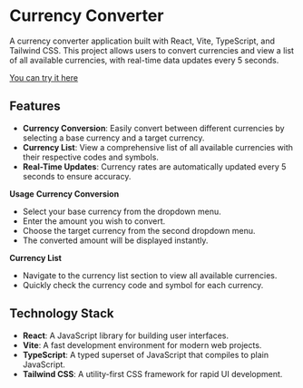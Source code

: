 #  **Currency Converter**

A currency converter application built with React, Vite, TypeScript, and Tailwind CSS. This project allows users to convert currencies and view a list of all available currencies, with real-time data updates every 5 seconds.

[You can try it here](https://currency-converter-wstn.netlify.app)

##  **Features**

-  **Currency Conversion**: Easily convert between different currencies by selecting a base currency and a target currency.
- **Currency List**: View a comprehensive list of all available currencies with their respective codes and symbols.
- **Real-Time Updates**: Currency rates are automatically updated every 5 seconds to ensure accuracy.

**Usage**
**Currency Conversion**
- Select your base currency from the dropdown menu.
- Enter the amount you wish to convert.
- Choose the target currency from the second dropdown menu.
- The converted amount will be displayed instantly.

**Currency List**
- Navigate to the currency list section to view all available currencies.
- Quickly check the currency code and symbol for each currency.


## **Technology Stack**

- **React**: A JavaScript library for building user interfaces.
- **Vite**: A fast development environment for modern web projects.
- **TypeScript**: A typed superset of JavaScript that compiles to plain JavaScript.
- **Tailwind CSS**: A utility-first CSS framework for rapid UI development.